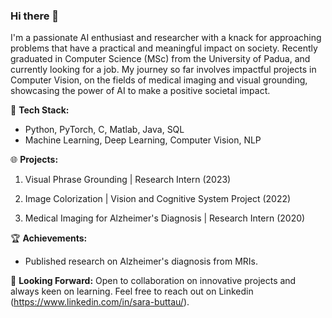 ### Hi there 👋

I'm a passionate AI enthusiast and researcher with a knack for approaching problems that have a practical and meaningful impact on society. Recently graduated in Computer Science (MSc) from the University of Padua, and currently looking for a job. My journey so far involves impactful projects in Computer Vision, on the fields of medical imaging and visual grounding, showcasing the power of AI to make a positive societal impact. 

🚀 **Tech Stack:**
- Python, PyTorch, C, Matlab, Java, SQL 
- Machine Learning, Deep Learning, Computer Vision, NLP

🌐 **Projects:**
1. Visual Phrase Grounding | Research Intern (2023)

2. Image Colorization | Vision and Cognitive System Project (2022)

3. Medical Imaging for Alzheimer's Diagnosis | Research Intern (2020)

🏆 **Achievements:**
- Published research on Alzheimer's diagnosis from MRIs.

🎯 **Looking Forward:**
Open to collaboration on innovative projects and always keen on learning. Feel free to reach out on Linkedin (https://www.linkedin.com/in/sara-buttau/).

